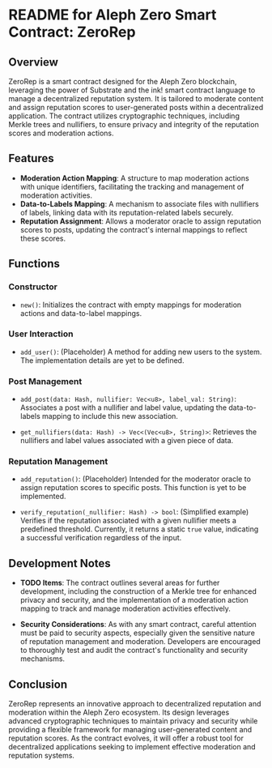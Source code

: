 # README for Aleph Zero Smart Contract: ZeroRep

## Overview

ZeroRep is a smart contract designed for the Aleph Zero blockchain, leveraging the power of Substrate and the ink! smart contract language to manage a decentralized reputation system. It is tailored to moderate content and assign reputation scores to user-generated posts within a decentralized application. The contract utilizes cryptographic techniques, including Merkle trees and nullifiers, to ensure privacy and integrity of the reputation scores and moderation actions.

## Features

- **Moderation Action Mapping**: A structure to map moderation actions with unique identifiers, facilitating the tracking and management of moderation activities.
- **Data-to-Labels Mapping**: A mechanism to associate files with nullifiers of labels, linking data with its reputation-related labels securely.
- **Reputation Assignment**: Allows a moderator oracle to assign reputation scores to posts, updating the contract's internal mappings to reflect these scores.

## Functions

### Constructor

- `new()`: Initializes the contract with empty mappings for moderation actions and data-to-label mappings.

### User Interaction

- `add_user()`: (Placeholder) A method for adding new users to the system. The implementation details are yet to be defined.

### Post Management

- `add_post(data: Hash, nullifier: Vec<u8>, label_val: String)`: Associates a post with a nullifier and label value, updating the data-to-labels mapping to include this new association.

- `get_nullifiers(data: Hash) -> Vec<(Vec<u8>, String)>`: Retrieves the nullifiers and label values associated with a given piece of data.

### Reputation Management

- `add_reputation()`: (Placeholder) Intended for the moderator oracle to assign reputation scores to specific posts. This function is yet to be implemented.

- `verify_reputation(_nullifier: Hash) -> bool`: (Simplified example) Verifies if the reputation associated with a given nullifier meets a predefined threshold. Currently, it returns a static `true` value, indicating a successful verification regardless of the input.

## Development Notes

- **TODO Items**: The contract outlines several areas for further development, including the construction of a Merkle tree for enhanced privacy and security, and the implementation of a moderation action mapping to track and manage moderation activities effectively.

- **Security Considerations**: As with any smart contract, careful attention must be paid to security aspects, especially given the sensitive nature of reputation management and moderation. Developers are encouraged to thoroughly test and audit the contract's functionality and security mechanisms.

## Conclusion

ZeroRep represents an innovative approach to decentralized reputation and moderation within the Aleph Zero ecosystem. Its design leverages advanced cryptographic techniques to maintain privacy and security while providing a flexible framework for managing user-generated content and reputation scores. As the contract evolves, it will offer a robust tool for decentralized applications seeking to implement effective moderation and reputation systems.
